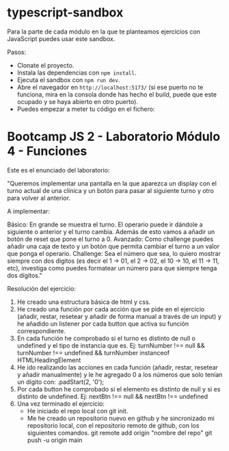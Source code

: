 # typescript-sandbox

Para la parte de cada módulo en la que te planteamos ejercicios con JavaScript puedes usar este sandbox.

Pasos:

- Clonate el proyecto.
- Instala las dependencias con `npm install`.
- Ejecuta el sandbox con `npm run dev`.
- Abre el navegador en `http://localhost:5173/` (si ese puerto no te funciona, mira en la consola donde has hecho el build, puede que este ocupado y se haya abierto en otro puerto).
- Puedes empezar a meter tu código en el fichero:

# Bootcamp JS 2 - Laboratorio Módulo 4  - Funciones

Este es el enunciado del laboratorio:

"Queremos implementar una pantalla en la que aparezca un display con el turno actual de una clínica y un botón para pasar al siguiente turno y otro para volver al anterior.

A implementar:

Básico:
En grande se muestra el turno.
El operario puede ir dándole a siguiente o anterior y el turno cambia.
Además de esto vamos a añadir un botón de reset que pone el turno a 0.
Avanzado:
Como challenge puedes añadir una caja de texto y un botón que permita cambiar el turno a un valor que ponga el operario.
Challenge:
Sea el número que sea, lo quiero mostrar siempre con dos digitos (es decir el 1 -> 01, el 2 -> 02, el 10 -> 10, el 11 -> 11, etc), investiga como puedes formatear un número para que siempre tenga dos dígitos."

Resolución del ejercicio:
1. He creado una estructura básica de html y css.
2. He creado una función por cada acción que se pide en el ejercicio (añadir, restar, resetear y añadir de forma manual a través de un input) y he añadido un listener por cada button que activa su función correspondiente.
3. En cada función he comprobado si el turno es distinto de null o undefined y el tipo de instancia que es.
    Ej:  turnNumber !== null && turnNumber !== undefined && turnNumber instanceof HTMLHeadingElement
4. He ido realizando las acciones en cada función (añadir, restar, resetear y añadir manualmente) y le he agregado 0 a 
   los números que solo tenían un dígito con:
  .padStart(2, '0');
5. Por cada button he comprobado si el elemento es distinto de null y si es distinto de undefined.
    Ej: nextBtn !== null && nextBtn !== undefined
6. Una vez terminado el ejercicio:
    - He iniciado el repo local con git init.
    - Me he creado un repositorio nuevo en github y he sincronizado mi repositorio local, con el repositorio remoto de github, con los siguientes comandos.
      git remote add origin "nombre del repo"
      git push -u origin main
